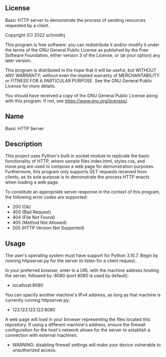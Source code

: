 ## License
Basic HTTP server to demonstrate the process of sending resources requested by a client.

Copyright (C) 2022 schmidtrj

This program is free software: you can redistribute it and/or modify
it under the terms of the GNU General Public License as published by
the Free Software Foundation, either version 3 of the License, or
(at your option) any later version.

This program is distributed in the hope that it will be useful,
but WITHOUT ANY WARRANTY; without even the implied warranty of
MERCHANTABILITY or FITNESS FOR A PARTICULAR PURPOSE.  See the
GNU General Public License for more details.

You should have received a copy of the GNU General Public License
along with this program.  If not, see <https://www.gnu.org/licenses/>.

## Name
Basic HTTP Server

## Description
This project uses Python's built in socket module to replicate the basic functionality of HTTP,
where sample files index.html, styles.css, and msoe.png are used to compose a web page for demonstration purposes.
Furthermore, this program only supports GET requests received from clients, as its sole purpose is to demonstrate the
process HTTP enacts when loading a web page.

To constitute an appropriate server response in the context of this program, the following error codes are supported:
- 200 (Ok) 
- 400 (Bad Request)
- 404 (File Not Found) 
- 405 (Method Not Allowed) 
- 505 (HTTP Version Not Supported)


## Usage
The user's operating system must have support for Python 3.10.7.
Begin by running httpserver.py for the server to listen for a client request.

In your preferred browser, enter in a URL with the machine address hosting the server,
followed by :8080 (port 8080 is used by default):
- localhost:8080

You can specify another machine's IPv4 address, as long as that machine is currently running httpserver.py:
- 123.123.123.123:8080

A web page will load in your browser representing the files located this repository.
If using a different machine's address, ensure the firewall configuration for the host's network allows
for the server to establish a connection with external machines.
- WARNING: disabling firewall settings will make your device vulnerable to unauthorized access.
